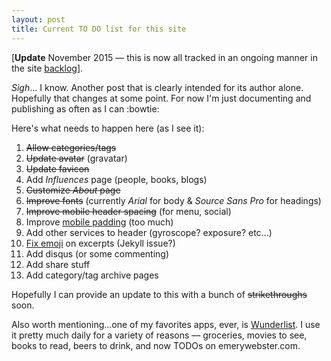 ```yaml
---
layout: post
title: Current TO DO list for this site
---
```

[**Update** November 2015 &mdash; this is now all tracked in an ongoing manner in the site [backlog](/backlog)].

_Sigh_... I know. Another post that is clearly intended for its author alone. Hopefully that changes at some point. For now I'm just documenting and publishing as often as I can :bowtie:

Here's what needs to happen here (as I see it):

1. ~~Allow categories/tags~~
2. ~~Update avatar~~ (gravatar)
3. ~~Update favicon~~
4. Add _Influences_ page (people, books, blogs)
5. ~~Customize _About_ page~~
6. ~~Improve fonts~~ (currently _Arial_ for body & _Source Sans Pro_ for headings)
7. ~~Improve mobile header spacing~~ (for menu, social)
8. Improve [mobile padding](http://d.pr/i/17Pl1) (too much)
9. Add other services to header (gyroscope? exposure? etc...)
10. [Fix emoji](http://d.pr/i/19wUP) on excerpts (Jekyll issue?)
11. Add disqus (or some commenting)
12. Add share stuff
13. Add category/tag archive pages

Hopefully I can provide an update to this with a bunch of ~~strikethroughs~~ soon.

Also worth mentioning...one of my favorites apps, ever, is [Wunderlist](https://www.wunderlist.com/). I use it pretty much daily for a variety of reasons &mdash; groceries, movies to see, books to read, beers to drink, and now TODOs on emerywebster.com.
